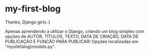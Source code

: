 # my-first-blog
Thanks, Django girls :)

Apenas aprendendo a utilizar o Django, criando um blog simples com opções de AUTOR, TÍTULOS, TEXTO, DATA DE CRIAÇÃO, DATA DE PUBLICAÇÃO E FUNCÃO PARA PUBLICAR!
Opções localizadas em "mysite\blog\models.py".
